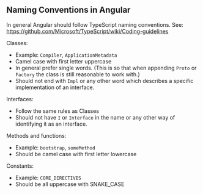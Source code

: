 ## Naming Conventions in Angular

In general Angular should follow TypeScript naming conventions.
See: https://github.com/Microsoft/TypeScript/wiki/Coding-guidelines

Classes:

- Example: `Compiler`, `ApplicationMetadata`
- Camel case with first letter uppercase
- In general prefer single words. (This is so that when appending `Proto` or `Factory` the class
  is still reasonable to work with.)
- Should not end with `Impl` or any other word which describes a specific implementation of an
  interface.

Interfaces:

- Follow the same rules as Classes
- Should not have `I` or `Interface` in the name or any other way of identifying it as an interface.

Methods and functions:

- Example: `bootstrap`, `someMethod`
- Should be camel case with first letter lowercase

Constants:

- Example: `CORE_DIRECTIVES`
- Should be all uppercase with SNAKE_CASE
